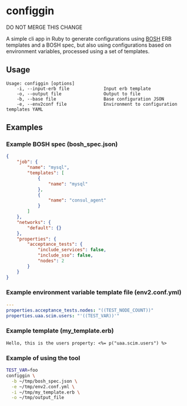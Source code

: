 # configgin

DO NOT MERGE THIS CHANGE

A simple cli app in Ruby to generate configurations using [BOSH](https://bosh.io) ERB templates and
a BOSH spec, but also using configurations based on environment variables,
processed using a set of templates.

## Usage

```
Usage: configgin [options]
    -i, --input-erb file             Input erb template
    -o, --output file                Output to file
    -b, --base file                  Base configuration JSON
    -e, --env2conf file              Environment to configuration templates YAML
```

## Examples

### Example BOSH spec (bosh_spec.json)
```json
{
    "job": {
        "name": "mysql",
        "templates": [
            {
                "name": "mysql"
            },
            {
                "name": "consul_agent"
            }
        ]
    },
    "networks": {
        "default": {}
    },
    "properties": {
        "acceptance_tests": {
            "include_services": false,
            "include_sso": false,
            "nodes": 2
        }
    }
}  
```

### Example environment variable template file (env2.conf.yml)
```yaml
---
properties.acceptance_tests.nodes: "((TEST_NODE_COUNT))"
properties.uaa.scim.users: "'((TEST_VAR))'"
```

### Example template (my_template.erb)
```erb
Hello, this is the users property: <%= p("uaa.scim.users") %>
```

### Example of using the tool
```bash
TEST_VAR=foo
configgin \
  -b ~/tmp/bosh_spec.json \
  -e ~/tmp/env2.conf.yml \
  -i ~/tmp/my_template.erb \
  -o ~/tmp/output_file
```
